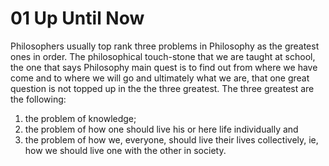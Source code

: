 # 01 Up Until Now

Philosophers usually top rank three problems in Philosophy as the greatest ones in order. The philosophical touch-stone that we are taught at school, the one that says Philosophy main quest is to find out from where we have come and to where we will go and ultimately what we are, that one great question is not topped up in the the three greatest.  The three greatest are the following:

1) the problem of knowledge;
2) the problem of how one should live his or here life individually and
3) the problem of how we, everyone, should live their lives collectively, ie, how we should live one with the other in society.


